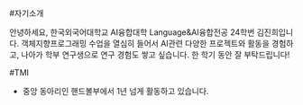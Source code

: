 #자기소개 

안녕하세요, 한국외국어대학교 AI융합대학 Language&AI융합전공 24학번 김진희입니다. 
객체지향프로그래밍 수업을 열심히 들어서 AI관련 다양한 프로젝트와 활동을 경험하고, 나아가 학부 연구생으로 연구 경험도 쌓고 싶습니다. 한 학기 동안 잘 부탁드립니다!

#TMI
- 중앙 동아리인 핸드볼부에서 1년 넘게 활동하고 있습니다. 
